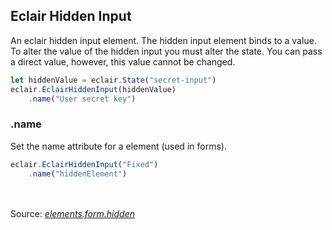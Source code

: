 ## Eclair Hidden Input
An eclair hidden input element. The hidden input element binds to a value. To alter the value of the hidden input you must alter the state. You can pass a direct value, however, this value cannot be changed.
```javascript
let hiddenValue = eclair.State("secret-input")
eclair.EclairHiddenInput(hiddenValue)
    .name("User secret key")
```
### .name
Set the name attribute for a element (used in forms).
```javascript
eclair.EclairHiddenInput("Fixed")
    .name("hiddenElement")
```

<br/><br/>Source: [_elements.form.hidden_](https://github.com/SamGarlick/Eclair/tree/main/src/elements/form/hidden.js)